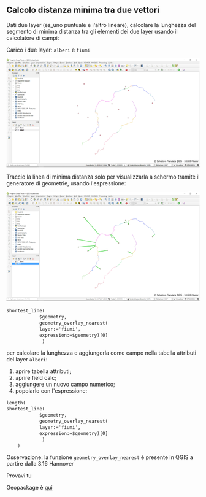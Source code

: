 ## Calcolo distanza minima tra due vettori

Dati due layer (es_uno puntuale e l'altro lineare), calcolare la lunghezza del segmento di minima distanza tra gli elementi dei due layer usando il calcolatore di campi:

Carico i due layer: `alberi` e `fiumi`

![](/img/esempi/linea_min_distanza2/img_01.png)

Traccio la linea di minima distanza solo per visualizzarla a schermo tramite il generatore di geometrie, usando l'espressione:

![](/img/esempi/linea_min_distanza2/img_02.png)

```
shortest_line(
			$geometry,
 			geometry_overlay_nearest( 
 			layer:='fiumi',
 			expression:=$geometry)[0]
			 )
```

per calcolare la lunghezza e aggiungerla come campo nella tabella attributi del layer `alberi`:

1. aprire tabella attributi;
2. aprire field calc;
3. aggiungere un nuovo campo numerico;
4. popolarlo con l'espressione:

```
length(
shortest_line(
			$geometry,
 			geometry_overlay_nearest( 
 			layer:='fiumi',
 			expression:=$geometry)[0]
			 )
	)
```

Osservazione: la funzione `geometry_overlay_nearest` è presente in QGIS a partire dalla 3.16 Hannover

Provavi tu

Geopackage è [qui](/esempi/dati_esempi.gpkg)